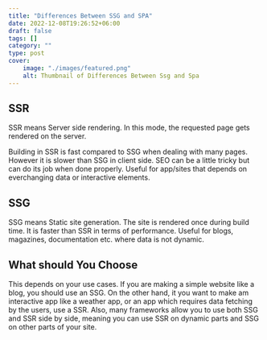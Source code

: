```yaml
---
title: "Differences Between SSG and SPA"
date: 2022-12-08T19:26:52+06:00
draft: false
tags: []
category: ""
type: post
cover:
    image: "./images/featured.png"
    alt: Thumbnail of Differences Between Ssg and Spa
---
```


## SSR
SSR means Server side rendering. In this mode, the requested page gets rendered on the server. 

Building in SSR is fast compared to SSG when dealing with many pages. However it is slower than SSG in client side. SEO can be a little tricky but can do its job when done properly. Useful for app/sites that depends on everchanging data or interactive elements.

## SSG
SSG means Static site generation. The site is rendered once during build time. It is faster than SSR in terms of performance. Useful for blogs, magazines, documentation etc. where data is not dynamic.

## What should You Choose

This depends on your use cases. If you are making a simple website like a blog, you should use an SSG. On the other hand, it you want to make am interactive app like a weather app, or an app which requires data fetching by the users, use a SSR.
Also, many frameworks allow you to use both SSG and SSR side by side, meaning you can use SSR on dynamic parts and SSG on other parts of your site.